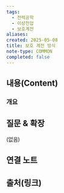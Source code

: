 ```yaml
---
tags:
  - 전력공학
  - 이상전압
  - 보호계전
aliases: 
created: 2025-05-08
title: 보호 계전 방식
note-type: COMMON
completed: false
---
```


## 내용(Content)
### 개요


## 질문 & 확장

(없음)

## 연결 노트

## 출처(링크)


